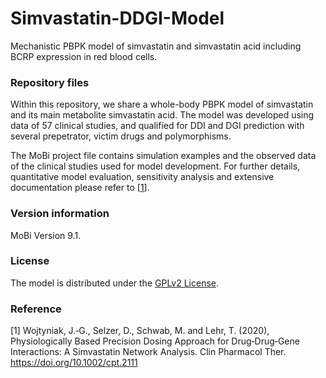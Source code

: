 # Simvastatin-DDGI-Model
Mechanistic PBPK model of simvastatin and simvastatin acid including BCRP expression in red blood cells.

### Repository files
Within this repository, we share a whole-body PBPK model of simvastatin and its main metabolite simvastatin acid. The model was developed using data of 57 clinical studies, and qualified for DDI and DGI prediction with several prepetrator, victim drugs and polymorphisms. 

The MoBi project file contains simulation examples and the observed data of the clinical studies used for model development. For further details, quantitative model evaluation, sensitivity analysis and extensive documentation please refer to [[1](#reference)].

### Version information
MoBi Version 9.1.

### License
The model is distributed under the [GPLv2 License](https://github.com/Open-Systems-Pharmacology/Suite/blob/develop/LICENSE). 

### Reference
[1] Wojtyniak, J.‐G., Selzer, D., Schwab, M. and Lehr, T. (2020), Physiologically Based Precision Dosing Approach for Drug‐Drug‐Gene Interactions: A Simvastatin Network Analysis. Clin Pharmacol Ther. https://doi.org/10.1002/cpt.2111
